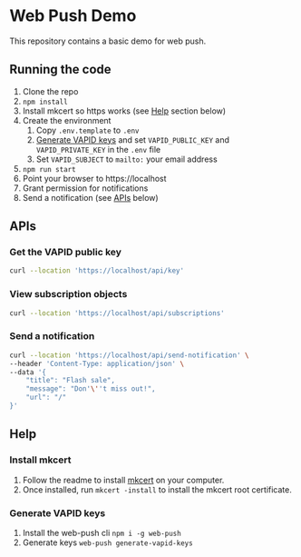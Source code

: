 Web Push Demo
====================
This repository contains a basic demo for web push.

## Running the code
1. Clone the repo
2. `npm install`
3. Install mkcert so https works (see [Help](#help) section below)
4. Create the environment 
   1. Copy `.env.template` to `.env`
   2. [Generate VAPID keys](#generate-vapid-keys) and set `VAPID_PUBLIC_KEY` and `VAPID_PRIVATE_KEY` in the `.env` file
   3. Set `VAPID_SUBJECT` to `mailto:` your email address
5. `npm run start`
6. Point your browser to https://localhost
7. Grant permission for notifications
8. Send a notification (see [APIs](#apis) below)


## APIs

### Get the VAPID public key

```bash
curl --location 'https://localhost/api/key'
```

### View subscription objects

```bash
curl --location 'https://localhost/api/subscriptions'
```

### Send a notification
```bash
curl --location 'https://localhost/api/send-notification' \
--header 'Content-Type: application/json' \
--data '{
    "title": "Flash sale",
    "message": "Don'\''t miss out!",
    "url": "/"
}'
```

## Help

### Install mkcert

1. Follow the readme to install [mkcert](https://github.com/FiloSottile/mkcert#mkcert) on your computer.
2. Once installed, run `mkcert -install` to install the mkcert root certificate.

### Generate VAPID keys

1. Install the web-push cli `npm i -g web-push`
2. Generate keys `web-push generate-vapid-keys`

